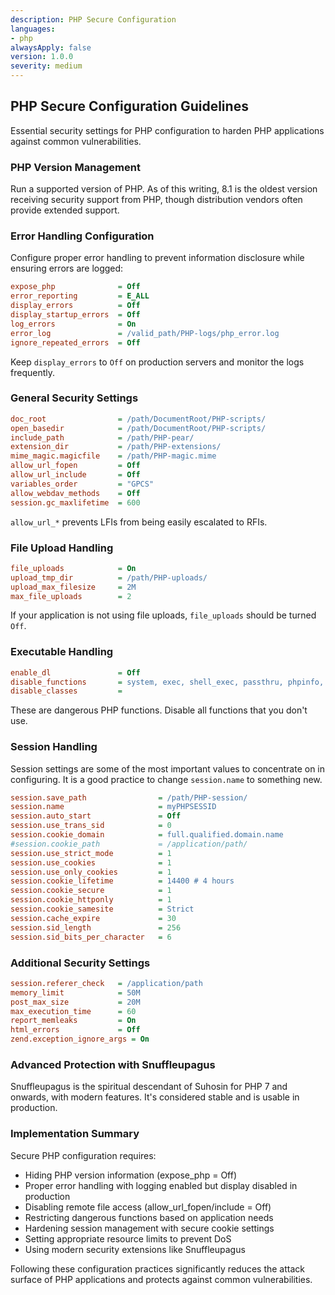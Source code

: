 ```yaml
---
description: PHP Secure Configuration
languages:
- php
alwaysApply: false
version: 1.0.0
severity: medium
---
```


## PHP Secure Configuration Guidelines

Essential security settings for PHP configuration to harden PHP applications against common vulnerabilities.

### PHP Version Management

Run a supported version of PHP. As of this writing, 8.1 is the oldest version receiving security support from PHP, though distribution vendors often provide extended support.

### Error Handling Configuration

Configure proper error handling to prevent information disclosure while ensuring errors are logged:

```ini
expose_php              = Off
error_reporting         = E_ALL
display_errors          = Off
display_startup_errors  = Off
log_errors              = On
error_log               = /valid_path/PHP-logs/php_error.log
ignore_repeated_errors  = Off
```

Keep `display_errors` to `Off` on production servers and monitor the logs frequently.

### General Security Settings

```ini
doc_root                = /path/DocumentRoot/PHP-scripts/
open_basedir            = /path/DocumentRoot/PHP-scripts/
include_path            = /path/PHP-pear/
extension_dir           = /path/PHP-extensions/
mime_magic.magicfile    = /path/PHP-magic.mime
allow_url_fopen         = Off
allow_url_include       = Off
variables_order         = "GPCS"
allow_webdav_methods    = Off
session.gc_maxlifetime  = 600
```

`allow_url_*` prevents LFIs from being easily escalated to RFIs.

### File Upload Handling

```ini
file_uploads            = On
upload_tmp_dir          = /path/PHP-uploads/
upload_max_filesize     = 2M
max_file_uploads        = 2
```

If your application is not using file uploads, `file_uploads` should be turned `Off`.

### Executable Handling

```ini
enable_dl               = Off
disable_functions       = system, exec, shell_exec, passthru, phpinfo, show_source, highlight_file, popen, proc_open, fopen_with_path, dbmopen, dbase_open, putenv, move_uploaded_file, chdir, mkdir, rmdir, chmod, rename, filepro, filepro_rowcount, filepro_retrieve, posix_mkfifo
disable_classes         =
```

These are dangerous PHP functions. Disable all functions that you don't use.

### Session Handling

Session settings are some of the most important values to concentrate on in configuring. It is a good practice to change `session.name` to something new.

```ini
session.save_path                = /path/PHP-session/
session.name                     = myPHPSESSID
session.auto_start               = Off
session.use_trans_sid            = 0
session.cookie_domain            = full.qualified.domain.name
#session.cookie_path             = /application/path/
session.use_strict_mode          = 1
session.use_cookies              = 1
session.use_only_cookies         = 1
session.cookie_lifetime          = 14400 # 4 hours
session.cookie_secure            = 1
session.cookie_httponly          = 1
session.cookie_samesite          = Strict
session.cache_expire             = 30
session.sid_length               = 256
session.sid_bits_per_character   = 6
```

### Additional Security Settings

```ini
session.referer_check   = /application/path
memory_limit            = 50M
post_max_size           = 20M
max_execution_time      = 60
report_memleaks         = On
html_errors             = Off
zend.exception_ignore_args = On
```

### Advanced Protection with Snuffleupagus

Snuffleupagus is the spiritual descendant of Suhosin for PHP 7 and onwards, with modern features. It's considered stable and is usable in production.

### Implementation Summary

Secure PHP configuration requires:
- Hiding PHP version information (expose_php = Off)
- Proper error handling with logging enabled but display disabled in production
- Disabling remote file access (allow_url_fopen/include = Off)
- Restricting dangerous functions based on application needs
- Hardening session management with secure cookie settings
- Setting appropriate resource limits to prevent DoS
- Using modern security extensions like Snuffleupagus

Following these configuration practices significantly reduces the attack surface of PHP applications and protects against common vulnerabilities.